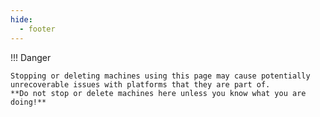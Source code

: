 ```yaml
---
hide:
  - footer
---
```


!!! Danger
    
    Stopping or deleting machines using this page may cause potentially unrecoverable issues with platforms that they are part of.
    **Do not stop or delete machines here unless you know what you are doing!**
